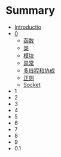 # Summary

* [Introductio](README.md)
* [0](0.md)
  * [函数](0/01.md)
  * [类](0/02.md)
  * [模块](0/03.md)
  * [异常](0/04.md)
  * [多线程和协成](0/05.md)
  * [正则](0/06.md)
  * [Socket](0/07.md)
* 1
* 2
* 3
* 4
* 5
* 6
* 7
* 8
* 9
* 0.1

